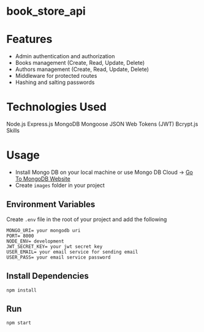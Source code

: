 # book_store_api
# Features
- Admin authentication and authorization
- Books management (Create, Read, Update, Delete)
- Authors management (Create, Read, Update, Delete)
- Middleware for protected routes
- Hashing and salting passwords


# Technologies Used
Node.js
Express.js
MongoDB
Mongoose
JSON Web Tokens (JWT)
Bcrypt.js
Skills


# Usage
- Install Mongo DB on your local machine or use Mongo DB Cloud -> [Go To MongoDB Website](https://www.mongodb.com)
- Create `images` folder in your project

## Environment Variables
Create `.env` file in the root of your project and add the following

```
MONGO_URI= your mongodb uri
PORT= 8000
NODE_ENV= development
JWT_SECRET_KEY= your jwt secret key
USER_EMAIL= your email service for sending email
USER_PASS= your email service password
```

## Install Dependencies
```
npm install
```

## Run
```
npm start
```

